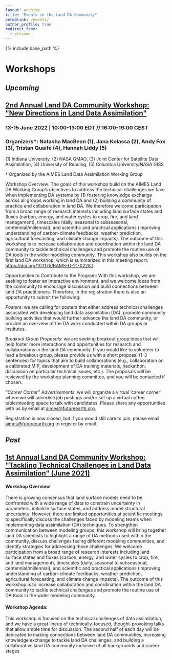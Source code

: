 ```yaml
---
layout: archive
title: "Events in the Land DA Community"
permalink: /events/
author_profile: true
redirect_from:
  - /resume
---
```


{% include base_path %}


Workshops
======
## *Upcoming*


## [2nd Annual Land DA Community Workshop: "New Directions in Land Data Assimilation"](https://aimesproject.org/lda_workshop_2022/)
### 13-15 June 2022 | 10:00-13:00 EDT // 16:00-19:00 CEST
### Organizers†: Natasha MacBean (1), Jana Kolassa (2), Andy Fox (3), Tristan Quaife (4), Hannah Liddy (5)
(1) Indiana University, (2) NASA GMAO, (3) Joint Center for Satellite Data Assimilation, (4) University of Reading, (5) Columbia University/NASA GISS

† Organized by the AIMES Land Data Assimilation Working Group

Workshop Overview: The goals of this workshop build on the AIMES Land DA Working Group’s objectives to address the technical challenges we face when implementing DA systems by (1) fostering knowledge exchange across all groups working in land DA and (2) building a community of practice and collaboration in land DA. We therefore welcome participation from a broad range of research interests including land surface states and fluxes (carbon, energy, and water cycles to crop, fire, and land management), timescales (daily, seasonal to subseasonal, centennial/millennial), and scientific and practical applications (improving understanding of carbon-climate feedbacks, weather prediction, agricultural forecasting, and climate change impacts). The outcome of this workshop is to increase collaboration and coordination within the land DA community to tackle technical challenges and promote the routine use of DA tools in the wider modeling community. This workshop also builds on the first land DA workshop, which is summarized in this meeting report: https://doi.org/10.1175/BAMS-D-21-0228.1

Opportunities to Contribute to the Program: With this workshop, we are seeking to foster an interactive environment, and we welcome ideas from the community to encourage discussion and build connections between land DA practitioners. Therefore, in the registration there is also an opportunity to submit the following:

*Posters*: we are calling for posters that either address technical challenges associated with developing land data assimilation (DA), promote community building activities that would further advance the land DA community, or provide an overview of the DA work conducted within DA groups or institutes.

*Breakout Group Proposals*: we are seeking breakout group ideas that will help foster more interactions and opportunities for research and collaborations in the land DA community. If you would like to volunteer to lead a breakout group, please provide us with a short proposal (1-3 sentences) for topics that aim to build collaborations (e.g., collaboration on a calibrated MIP, development of DA training materials, hackathon, discussion on particular technical issues, etc.). The proposals will be reviewed by the workshop planning committee, and you will be contacted if chosen.

*“Career Corner” Advertisements*: we will organize a virtual ‘career corner’ where we will advertise job postings and/or set up a virtual coffee table/meeting space to talk with candidates. Please share any opportunities with us by email at aimes@futureearth.org.

Registration is now closed, but if you would still care to join, please email aimes@futureearth.org to register by email.


## *Past*

## [1st Annual Land DA Community Workshop: "Tackling Technical Challenges in Land Data Assimilation" (June 2021)](https://aimesproject.org/lda_workshop/)

#### Workshop Overview
There is growing consensus that land surface models need to be confronted with a wide range of data to constrain uncertainty in parameters, initialize surface states, and address model structural uncertainty. However, there are limited opportunities at scientific meetings to specifically discuss the challenges faced by modeling teams when implementing data assimilation (DA) techniques. To strengthen communication between modeling groups, this workshop will bring together land DA scientists to highlight a range of DA methods used within the community, discuss challenges facing different modeling communities, and identify strategies for addressing those challenges. We welcome participation from a broad range of research interests including land surface states and fluxes (carbon, energy, and water cycles to crop, fire, and land management), timescales (daily, seasonal to subseasonal, centennial/millennial), and scientific and practical applications (improving understanding of carbon-climate feedbacks, weather prediction, agricultural forecasting, and climate change impacts). The outcome of this workshop is to increase collaboration and coordination within the land DA community to tackle technical challenges and promote the routine use of DA tools in the wider modeling community.

#### Workshop Agenda: 
This workshop is focused on the technical challenges of data assimilation, and we have a great lineup of technically-focused, thought-provoking talks that allow ample time for discussion. The second half of each day will be dedicated to making connections between land DA communities, increasing knowledge exchange to tackle land DA challenges, and building a collaborative land DA community inclusive of all backgrounds and career stages
